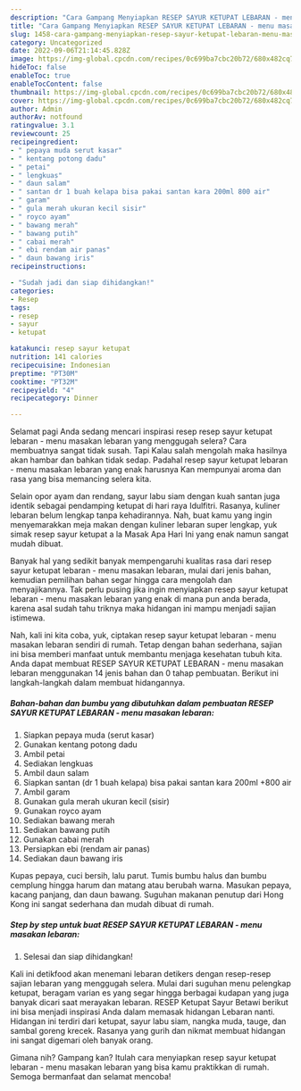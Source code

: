 ```yaml
---
description: "Cara Gampang Menyiapkan RESEP SAYUR KETUPAT LEBARAN - menu masakan lebaran yang Lezat Sekali, Buat Buka Puasa}"
title: "Cara Gampang Menyiapkan RESEP SAYUR KETUPAT LEBARAN - menu masakan lebaran yang Lezat Sekali, Buat Buka Puasa}"
slug: 1458-cara-gampang-menyiapkan-resep-sayur-ketupat-lebaran-menu-masakan-lebaran-yang-lezat-sekali-buat-buka-puasa
category: Uncategorized
date: 2022-09-06T21:14:45.828Z
image: https://img-global.cpcdn.com/recipes/0c699ba7cbc20b72/680x482cq70/resep-sayur-ketupat-lebaran-menu-masakan-lebaran-foto-resep-utama.jpg
hideToc: false
enableToc: true
enableTocContent: false
thumbnail: https://img-global.cpcdn.com/recipes/0c699ba7cbc20b72/680x482cq70/resep-sayur-ketupat-lebaran-menu-masakan-lebaran-foto-resep-utama.jpg
cover: https://img-global.cpcdn.com/recipes/0c699ba7cbc20b72/680x482cq70/resep-sayur-ketupat-lebaran-menu-masakan-lebaran-foto-resep-utama.jpg
author: Admin
authorAv: notfound
ratingvalue: 3.1
reviewcount: 25
recipeingredient:
- " pepaya muda serut kasar"
- " kentang potong dadu"
- " petai"
- " lengkuas"
- " daun salam"
- " santan dr 1 buah kelapa bisa pakai santan kara 200ml 800 air"
- " garam"
- " gula merah ukuran kecil sisir"
- " royco ayam"
- " bawang merah"
- " bawang putih"
- " cabai merah"
- " ebi rendam air panas"
- " daun bawang iris"
recipeinstructions:

- "Sudah jadi dan siap dihidangkan!"
categories:
- Resep
tags:
- resep
- sayur
- ketupat

katakunci: resep sayur ketupat 
nutrition: 141 calories
recipecuisine: Indonesian
preptime: "PT30M"
cooktime: "PT32M"
recipeyield: "4"
recipecategory: Dinner

---
```



Selamat pagi Anda sedang mencari inspirasi resep resep sayur ketupat lebaran - menu masakan lebaran yang menggugah selera? Cara membuatnya sangat tidak susah. Tapi Kalau salah mengolah maka hasilnya akan hambar dan bahkan tidak sedap. Padahal resep sayur ketupat lebaran - menu masakan lebaran yang enak harusnya Kan mempunyai aroma dan rasa yang bisa memancing selera kita.


Selain opor ayam dan rendang, sayur labu siam dengan kuah santan juga identik sebagai pendamping ketupat di hari raya Idulfitri. Rasanya, kuliner lebaran belum lengkap tanpa kehadirannya. Nah, buat kamu yang ingin menyemarakkan meja makan dengan kuliner lebaran super lengkap, yuk simak resep sayur ketupat a la Masak Apa Hari Ini yang enak namun sangat mudah dibuat.

Banyak hal yang sedikit banyak mempengaruhi kualitas rasa dari resep sayur ketupat lebaran - menu masakan lebaran, mulai dari jenis bahan, kemudian pemilihan bahan segar hingga cara mengolah dan menyajikannya. Tak perlu pusing jika ingin menyiapkan resep sayur ketupat lebaran - menu masakan lebaran yang enak di mana pun anda berada, karena asal sudah tahu triknya maka hidangan ini mampu menjadi sajian istimewa.


Nah, kali ini kita coba, yuk, ciptakan resep sayur ketupat lebaran - menu masakan lebaran sendiri di rumah. Tetap dengan bahan sederhana, sajian ini bisa memberi manfaat untuk membantu menjaga kesehatan tubuh kita. Anda dapat membuat RESEP SAYUR KETUPAT LEBARAN - menu masakan lebaran menggunakan 14 jenis bahan dan 0 tahap pembuatan. Berikut ini langkah-langkah dalam membuat hidangannya.

<!--inarticleads1-->

##### Bahan-bahan dan bumbu yang dibutuhkan dalam pembuatan RESEP SAYUR KETUPAT LEBARAN - menu masakan lebaran:

1. Siapkan  pepaya muda (serut kasar)
1. Gunakan  kentang potong dadu
1. Ambil  petai
1. Sediakan  lengkuas
1. Ambil  daun salam
1. Siapkan  santan (dr 1 buah kelapa) bisa pakai santan kara 200ml +800 air
1. Ambil  garam
1. Gunakan  gula merah ukuran kecil (sisir)
1. Gunakan  royco ayam
1. Sediakan  bawang merah
1. Sediakan  bawang putih
1. Gunakan  cabai merah
1. Persiapkan  ebi (rendam air panas)
1. Sediakan  daun bawang iris


Kupas pepaya, cuci bersih, lalu parut. Tumis bumbu halus dan bumbu cemplung hingga harum dan matang atau berubah warna. Masukan pepaya, kacang panjang, dan daun bawang. Suguhan makanan penutup dari Hong Kong ini sangat sederhana dan mudah dibuat di rumah. 

<!--inarticleads2-->

##### Step by step untuk buat RESEP SAYUR KETUPAT LEBARAN - menu masakan lebaran:


1. Selesai dan siap dihidangkan!

Kali ini detikfood akan menemani lebaran detikers dengan resep-resep sajian lebaran yang menggugah selera. Mulai dari suguhan menu pelengkap ketupat, beragam varian es yang segar hingga berbagai kudapan yang juga banyak dicari saat merayakan lebaran. RESEP Ketupat Sayur Betawi berikut ini bisa menjadi inspirasi Anda dalam memasak hidangan Lebaran nanti. Hidangan ini terdiri dari ketupat, sayur labu siam, nangka muda, tauge, dan sambal goreng krecek. Rasanya yang gurih dan nikmat membuat hidangan ini sangat digemari oleh banyak orang. 

Gimana nih? Gampang kan? Itulah cara menyiapkan resep sayur ketupat lebaran - menu masakan lebaran yang bisa kamu praktikkan di rumah. Semoga bermanfaat dan selamat mencoba!
